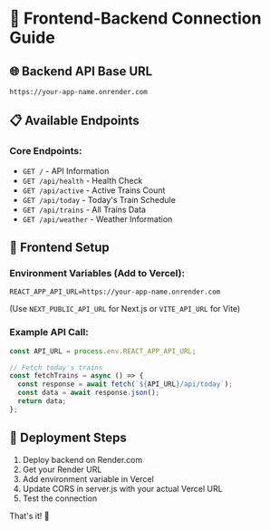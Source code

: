 # 🔗 Frontend-Backend Connection Guide

## 🌐 Backend API Base URL
```
https://your-app-name.onrender.com
```

## 📋 Available Endpoints

### Core Endpoints:
- `GET /` - API Information
- `GET /api/health` - Health Check
- `GET /api/active` - Active Trains Count
- `GET /api/today` - Today's Train Schedule
- `GET /api/trains` - All Trains Data
- `GET /api/weather` - Weather Information

## 🔧 Frontend Setup

### Environment Variables (Add to Vercel):
```
REACT_APP_API_URL=https://your-app-name.onrender.com
```
(Use `NEXT_PUBLIC_API_URL` for Next.js or `VITE_API_URL` for Vite)

### Example API Call:
```javascript
const API_URL = process.env.REACT_APP_API_URL;

// Fetch today's trains
const fetchTrains = async () => {
  const response = await fetch(`${API_URL}/api/today`);
  const data = await response.json();
  return data;
};
```

## 🚀 Deployment Steps
1. Deploy backend on Render.com
2. Get your Render URL
3. Add environment variable in Vercel
4. Update CORS in server.js with your actual Vercel URL
5. Test the connection

That's it! 🎉